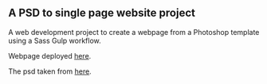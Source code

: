 ## A PSD to single page website project

A web development project to create a webpage from a Photoshop template using a Sass Gulp workflow.

Webpage deployed [here](https://erwiley.github.io/psd-to-html-applab/).

The psd taken from [here](https://dribbble.com/shots/8641810-Freebie-App-landing-page).
